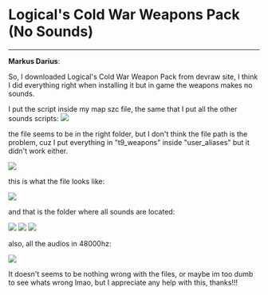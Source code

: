 # Logical's Cold War Weapons Pack (No Sounds)


---
<strong>Markus Darius</strong>:

So, I downloaded Logical&#39;s Cold War Weapon Pack from devraw site, I think I did everything right when installing it but in game the weapons makes no sounds.

I put the script inside my map szc file, the same that I put all the other sounds scripts:
<img src="1261">

the file seems to be in the right folder, but I don&#39;t think the file path is the problem, cuz I put everything in &quot;t9_weapons&quot; inside &quot;user_aliases&quot; but it didn&#39;t work either.

<img src="1262">

this is what the file looks like:

<img src="1263">

and that is the folder where all sounds are located:

<img src="1264">

<img src="1265">

<img src="1266">

also, all the audios in 48000hz:

<img src="1267">

It doesn&#39;t seems to be nothing wrong with the files, or maybe im too dumb to see whats wrong lmao, but 
I appreciate any help with this, thanks!!!
